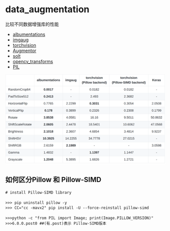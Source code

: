 # data_augmentation
比较不同数据增强库的性能
* [albumentations](https://github.com/albumentations-team/albumentations)
* [imgaug](https://github.com/aleju/imgaug)
* [torchvision](https://github.com/pytorch/vision)
* [Augmentor](https://github.com/mdbloice/Augmentor)
* [solt](https://github.com/MIPT-Oulu/solt)
* [opencv_transforms](https://github.com/jbohnslav/opencv_transforms)
* [PIL](https://github.com/python-pillow/Pillow)

![results](./figs/image_augmentations.png)


## 如何区分Pillow 和 Pillow-SIMD
```base
# install Pillow-SIMD library

>>> pip uninstall pillow -y
>>> CC="cc -mavx2" pip install -U --force-reinstall pillow-simd

>>>python -c "from PIL import Image; print(Image.PILLOW_VERSION)"
>>>6.0.0.post0 ##(有.post)表示 Pillow-SIMD版本

```
